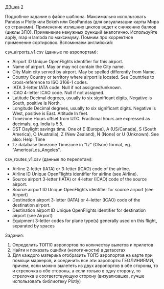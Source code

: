 ДЗшка 2 

Подробное задание в файле шаблона.
Максимально использовать Pandas и Plotly или Bokeh или GeoPandas (для визуализации карты Мира со странами). Применение излишних циклов ведет к снижению баллов (циклы ЗЛО). Применение ненужных функций аналогично. Используйте apply, mар и lambda по максимуму. Помним про корректное применение сортировок.
Вспоминаем английский:

csv_airports_v1.csv (данные по аэропортам):
- Airport ID Unique OpenFlights identifier for this airport.
- Name of airport. May or may not contain the City name.
- City Main city served by airport. May be spelled differently from Name.
- Country Country or territory where airport is located. See Countries to cross-reference to ISO 3166-1 codes.
- IATA 3-letter IATA code. Null if not assigned/unknown.
- ICAO 4-letter ICAO code. Null if not assigned.
- Latitude Decimal degrees, usually to six significant digits. Negative is South, positive is North.
- Longitude Decimal degrees, usually to six significant digits. Negative is West, positive is East. Altitude In feet.
- Timezone Hours offset from UTC. Fractional hours are expressed as decimals, eg. India is 5.5.
- DST Daylight savings time. One of E (Europe), A (US/Canada), S (South America), O (Australia), Z (New Zealand), N (None) or U (Unknown). See also: Help: Time
- Tz database timezone Timezone in "tz" (Olson) format, eg. "America/Los_Angeles".

csv_routes_v1.csv (данные по перелетам):
- Airline 2-letter (IATA) or 3-letter (ICAO) code of the airline.
- Airline ID Unique OpenFlights identifier for airline (see Airline).
- Source airport 3-letter (IATA) or 4-letter (ICAO) code of the source airport.
- Source airport ID Unique OpenFlights identifier for source airport (see Airport)
- Destination airport 3-letter (IATA) or 4-letter (ICAO) code of the destination airport.
- Destination airport ID Unique OpenFlights identifier for destination airport (see Airport)
- Equipment 3-letter codes for plane type(s) generally used on this flight, separated by spaces

Задания: 
1) Определить ТОП10 аэропортов по количеству вылетов и прилетов
2) Найти и показать ошибки (нелогичности) в датасетах
3) Для каждого материка отобразить ТОП5 аэропортов на карте при помощи маркеров,
и соединить все эти аэропорты ГЕОЛИНИЯМИ, причем, если можно вылететь из двух аэропортов в обе стороны,
то и стрелочка в обе стороны, а если только в одну сторону, то стрелочка в соответствующую сторону (визуализашка, лучше использовать библиотеку Plotly)

